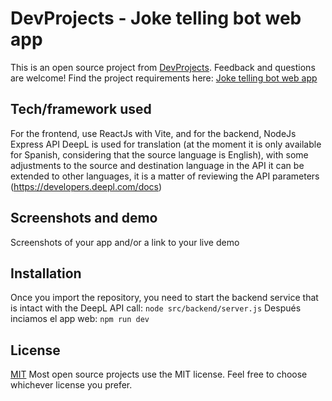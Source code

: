 # DevProjects - Joke telling bot web app

This is an open source project from [DevProjects](http://www.codementor.io/projects). Feedback and questions are welcome!
Find the project requirements here: [Joke telling bot web app](https://www.codementor.io/projects/web/joke-telling-bot-web-app-cjd2eyrfak)

## Tech/framework used
For the frontend, use ReactJs with Vite, and for the backend, NodeJs Express
API DeepL is used for translation (at the moment it is only available for Spanish, considering that the source language is English), with some adjustments to the source and destination language in the API it can be extended to other languages, it is a matter of reviewing the API parameters (https://developers.deepl.com/docs)

## Screenshots and demo
Screenshots of your app and/or a link to your live demo

## Installation
Once you import the repository, you need to start the backend service that is intact with the DeepL API call:
```node src/backend/server.js```
Después inciamos el app web:
```npm run dev```

## License
[MIT](https://choosealicense.com/licenses/mit/)
Most open source projects use the MIT license. Feel free to choose whichever license you prefer.
